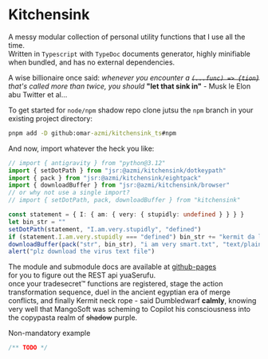 # Kitchensink
A messy modular collection of personal utility functions that I use all the time. <br>
Written in `Typescript` with `TypeDoc` documents generator, highly minifiable when bundled, and has no external dependencies. <br>

A wise billionaire once said: *whenever you encounter a ~~`(...func) => {tion}`~~ that's called more than twice, you should* **"let that sink in"** - Musk le Elon abu Twitter et al...

To get started for `node/npm` shadow repo clone jutsu the `npm` branch in your existing project directory:
```cmd
pnpm add -D github:omar-azmi/kitchensink_ts#npm
```

And now, import whatever the heck you like:
```ts
// import { antigravity } from "python@3.12"
import { setDotPath } from "jsr:@azmi/kitchensink/dotkeypath"
import { pack } from "jsr:@azmi/kitchensink/eightpack"
import { downloadBuffer } from "jsr:@azmi/kitchensink/browser"
// or why not use a single import?
// import { setDotPath, pack, downloadBuffer } from "kitchensink"

const statement = { I: { am: { very: { stupidly: undefined } } } }
let bin_str = ""
setDotPath(statement, "I.am.very.stupidly", "defined")
if (statement.I.am.very.stupidly === "defined") bin_str += "kermit da leap of faith no jutsu"
downloadBuffer(pack("str", bin_str), "i am very smart.txt", "text/plain")
alert("plz download the virus text file")
```

The module and submodule docs are available at [github-pages](https://omar-azmi.github.io/kitchensink_ts/) <br>
for you to figure out the REST api yuaSerufu. <br>
once your tradesecret&#x2122; functions are registered, stage the action transformation sequence, duel in the ancient egyptian era of merge conflicts, and finally Kermit neck rope - said Dumbledwarf **calmly**, knowing very well that MangoSoft was scheming to Copilot his consciousness into the copypasta realm of ~~shadow~~ purple. <br>

Non-mandatory example
```ts
/** TODO */
```
